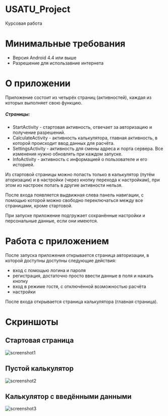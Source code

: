 # USATU_Project
Курсовая работа


# Минимальные требования
 - Версия Android 4.4 или выше
 - Разрешение для использавние интернета

# О приложении
Приложение состоит из четырёх страниц (активностей), каждая из которых выполняет свою функцию.
##### Страницы:
- StartActivity - стартовая активность, отвечает за авторизацию и получение разрешений.
- CalculateActivity - активность калькулятора, главная активность, в которой происходит ввод данных для расчёта.
- SettingsActivity - активность для смены адреса и порта сервера. Все изменения нужно обновлять при каждом запуске.
- InfoActivity - активность с информацией о пользователе и его историей.

Из стартовой страницы можно попасть только в калькулятор (путём аторизации) и в настройки (через кнопку перехода к настройкам),
при этом из настроек попать в другие активности нельзя.


После входа появляется выдвижная слева панель навигации, 
с помощью которой можно свободно переключаться между все страницами, кроме стартовой.


При запуске приложение подгружает сохранённые настройки и персональные данные, если они имеются.

# Работа с приложением

После запуска приложения открывается страница авторизации, в которой доступны доступны следующие действия:
- вход с помощью логина и пароля
- регистрация, достаточно просто ввести данные в поля и нажать кнопку
- вход в режиме гостя, с отключённой возможностью расчёта
- настройки

После входа открывается страница калькулятора (главная страница).
# Скриншоты
## Стартовая страница 
![screenshot1](https://c.radikal.ru/c42/2004/7e/41e2ee573394.png)

## Пустой калькулятор
![screenshot2](https://a.radikal.ru/a03/2004/ac/e8dcea276d7b.png)

## Калькулятор с введёнными данными
![screenshot3](https://b.radikal.ru/b34/2004/e9/deb745347c97.png)
